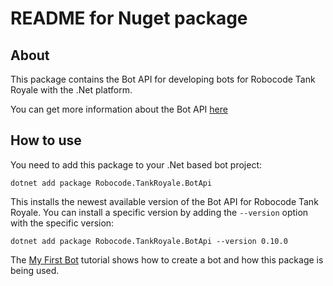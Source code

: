 # README for Nuget package

## About

This package contains the Bot API for developing bots for Robocode Tank Royale with the .Net platform.

You can get more information about the Bot API [here](https://robocode-dev.github.io/tank-royale/api/dotnet/)

## How to use

You need to add this package to your .Net based bot project:

    dotnet add package Robocode.TankRoyale.BotApi

This installs the newest available version of the Bot API for Robocode Tank Royale. You can install a specific version
by adding the `--version` option with the specific version:

    dotnet add package Robocode.TankRoyale.BotApi --version 0.10.0

The [My First Bot](https://robocode-dev.github.io/tank-royale/tutorial/dotnet/my-first-bot-for-dotnet.html) tutorial shows how
to create a bot and how this package is being used.